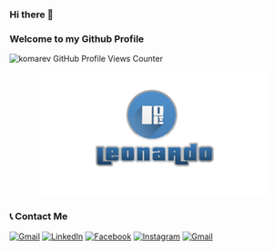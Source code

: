 ### Hi there 👋
### Welcome to my Github Profile
![komarev GitHub Profile Views Counter](https://komarev.com/ghpvc/?username=leorak98&color=blue&style=flat-square)
<!-- (https://komarev.com/ghpvc) -->
<p align="center"><a href="#" target="_blank"><img src="./images/logo_leo.png" width="400"></a></p>
<!--
**leorak98/leorak98** is a ✨ _special_ ✨ repository because its `README.md` (this file) appears on your GitHub profile.

Here are some ideas to get you started:

- 🔭 I’m currently working on ...
- 🌱 I’m currently learning ...
- 👯 I’m looking to collaborate on ...
- 🤔 I’m looking for help with ...
- 💬 Ask me about ...
- 📫 How to reach me: ...
- 😄 Pronouns: ...
- ⚡ Fun fact: ...
-->

### ⭐ GitHub Stats 🙈

[![Anurag's GitHub stats](https://github-readme-stats.vercel.app/api?username=leorak98&show_icons=true&hide_border=false&title_color=3B1F94f&icon_color=FFE500&bg_color=09131B&text_color=ffffff&border_color=0c1a25)](https://github.com/anuraghazra/github-readme-stats)

<!-- ### 💬 Top Languages

<img src="https://github-readme-stats.vercel.app/api/top-langs?username=leorak98&show_icons=true&locale=en&layout=compact&theme=chartreuse-dark&include_all_commits=true" alt=""> -->

### 📞 Contact Me

<a href="mailto:leonardorak98@gmail.com" target="_blank"><img src="https://img.shields.io/badge/Gmail-D14836?&style=flat-square&logo=gmail&logoColor=white" alt="Gmail"></a>
<a href="https://www.linkedin.com/in/leonardo-rakotondramanana-21489820b/" target="_blank"><img src="https://img.shields.io/badge/LinkedIn-%230077B5.svg?&style=flat-square&logo=linkedin&logoColor=white" alt="LinkedIn"></a>
<a href="https://www.facebook.com/leonardo.rakotondramanana" target="_blank"><img src="https://img.shields.io/badge/Facebook-%231877F2.svg?&style=flat-square&logo=facebook&logoColor=white" alt="Facebook"></a>
<a href="https://www.instagram.com/leonardo.rakotondramanana/" target="_blank"><img src="https://img.shields.io/badge/Instagram-%23E4405F.svg?&style=flat-square&logo=instagram&logoColor=white" alt="Instagram"></a>
<a href="https://wa/me/261328662185" target="_blank"><img src="https://img.shields.io/badge/WhatsApp-25D366?&style=flat-square&logo=whatsapp&logoColor=white" alt="Gmail"></a>
